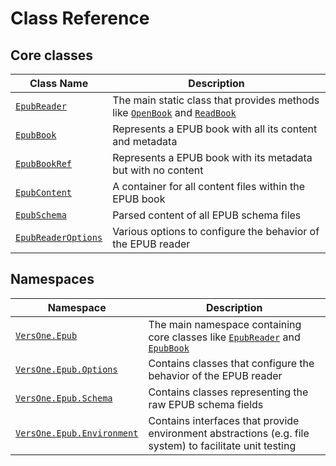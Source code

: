 # Class Reference

## Core classes

|Class Name                                                        |Description                                                               |
|------------------------------------------------------------------|--------------------------------------------------------------------------|
|[`EpubReader`](xref:VersOne.Epub.EpubReader)                      |The main static class that provides methods like [`OpenBook`](xref:VersOne.Epub.EpubReader#VersOne_Epub_EpubReader_OpenBook_System_IO_Stream_VersOne_Epub_Options_EpubReaderOptions_) and [`ReadBook`](xref:VersOne.Epub.EpubReader#VersOne_Epub_EpubReader_ReadBook_System_IO_Stream_VersOne_Epub_Options_EpubReaderOptions_)|
|[`EpubBook`](xref:VersOne.Epub.EpubBook)                          |Represents a EPUB book with all its content and metadata                  |
|[`EpubBookRef`](xref:VersOne.Epub.EpubBookRef)                    |Represents a EPUB book with its metadata but with no content              |
|[`EpubContent`](xref:VersOne.Epub.EpubContent)                    |A container for all content files within the EPUB book                    |
|[`EpubSchema`](xref:VersOne.Epub.EpubSchema)                      |Parsed content of all EPUB schema files                                   |
|[`EpubReaderOptions`](xref:VersOne.Epub.Options.EpubReaderOptions)|Various options to configure the behavior of the EPUB reader              |

## Namespaces

|Namespace                                                  |Description                                                                                            |
|-----------------------------------------------------------|-------------------------------------------------------------------------------------------------------|
|[`VersOne.Epub`](xref:VersOne.Epub)                        |The main namespace containing core classes like [`EpubReader`](xref:VersOne.Epub.EpubReader) and [`EpubBook`](xref:VersOne.Epub.EpubBook)|
|[`VersOne.Epub.Options`](xref:VersOne.Epub.Options)        |Contains classes that configure the behavior of the EPUB reader                                        |
|[`VersOne.Epub.Schema`](xref:VersOne.Epub.Schema)          |Contains classes representing the raw EPUB schema fields                                               |
|[`VersOne.Epub.Environment`](xref:VersOne.Epub.Environment)|Contains interfaces that provide environment abstractions (e.g. file system) to facilitate unit testing|
